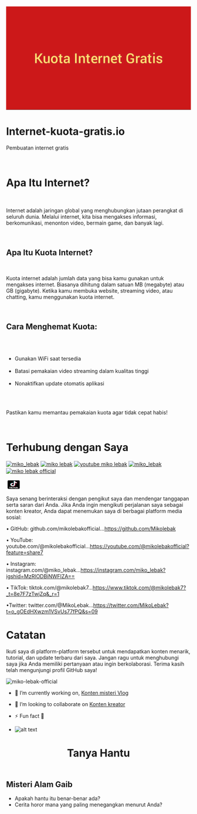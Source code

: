 ![alt text](https://github.com/Mikolebak/Internet-kuota-gratis.io/blob/main/Screenshot_20250419-125617_Video%20Maker.jpg)

# Internet-kuota-gratis.io
Pembuatan internet gratis
<html lang="id">

    <h1>Apa Itu Internet?</h1>
    <p>Internet adalah jaringan global yang menghubungkan jutaan perangkat di seluruh dunia. Melalui internet, kita bisa mengakses informasi, berkomunikasi, menonton video, bermain game, dan banyak lagi.</p> 

    <h2>Apa Itu Kuota Internet?</h2>
    <p>Kuota internet adalah jumlah data yang bisa kamu gunakan untuk mengakses internet. Biasanya dihitung dalam satuan MB (megabyte) atau GB (gigabyte). Ketika kamu membuka website, streaming video, atau chatting, kamu menggunakan kuota internet.</p> 

    <h2>Cara Menghemat Kuota:</h2>
    <ul>
      <li>Gunakan WiFi saat tersedia</li>
      <li>Batasi pemakaian video streaming dalam kualitas tinggi</li>
      <li>Nonaktifkan update otomatis aplikasi</li>
    </ul> 

    <p>Pastikan kamu memantau pemakaian kuota agar tidak cepat habis!</p>
  </div>
</body>
</html>

<h1>Terhubung dengan Saya</h1>
<p align="left">
<a href="https://twitter.com/MikoLebak?t=f6vRXj_BWGwv-EVKiNlCjA&s=09" target="blank"><img align="center" src="https://raw.githubusercontent.com/rahuldkjain/github-profile-readme-generator/master/src/images/icons/Social/twitter.svg" alt="miko_lebak" height="30" width="40" /></a>
<a href="https://www.linkedin.com/in/miko-lebak-2b71b0191" target="blank"><img align="center" src="https://raw.githubusercontent.com/rahuldkjain/github-profile-readme-generator/master/src/images/icons/Social/linked-in-alt.svg" alt="miko lebak" height="30" width="40" /></a>
<a href="https://www.facebook.com/mikolebakk?mibextid=ZbWKwL" target="blank"><img align="center" src="https://raw.githubusercontent.com/rahuldkjain/github-profile-readme-generator/master/src/images/icons/Social/facebook.svg" alt="youtube miko lebak" height="30" width="40" /></a>
<a href="https://instagram.com/miko_lebak" target="blank"><img align="center" src="https://raw.githubusercontent.com/rahuldkjain/github-profile-readme-generator/master/src/images/icons/Social/instagram.svg" alt="miko_lebak" height="30" width="40" /></a>
<a href="https://www.youtube.com/@mikolebakofficial" target="blank"><img align="center" src="https://raw.githubusercontent.com/rahuldkjain/github-profile-readme-generator/master/src/images/icons/Social/youtube.svg" alt="miko lebak official" height="30" width="40" /></a>
</p>
<a href="https://www.tiktok.com/@mikolebak7" target="blank"><img align="center" src="https://github.com/Mikolebak/Miko-lebak-badgeverifikasicentang.github.io/blob/main/ei_1690067777659-removebg-preview-2.png" alt="miko lebak official" height="30" width="40" /></a>
</p>

Saya senang berinteraksi dengan pengikut saya dan mendengar tanggapan serta saran dari Anda. Jika Anda ingin mengikuti perjalanan saya sebagai konten kreator, Anda dapat menemukan saya di berbagai platform media sosial: 

• GitHub: github.com/mikolebakofficial...https://github.com/Mikolebak

• YouTube: youtube.com/@mikolebakofficial...https://youtube.com/@mikolebakofficial?feature=share7

• Instagram: instagram.com/@miko_lebak...https://instagram.com/miko_lebak?igshid=MzRlODBiNWFlZA==

• TikTok: tiktok.com/@mikolebak7...https://www.tiktok.com/@mikolebak7?_t=8e7F7zTwjZq&_r=1

•Twitter: twitter.com/@MikoLebak...https://twitter.com/MikoLebak?t=o_gOEdHXwzm1VSvUs77fPQ&s=09

<h1>Catatan</h1>
Ikuti saya di platform-platform tersebut untuk mendapatkan konten menarik, tutorial, dan update terbaru dari saya. Jangan ragu untuk menghubungi saya jika Anda memiliki pertanyaan atau ingin berkolaborasi. Terima kasih telah mengunjungi profil GitHub saya!

                             
<p align="left"> <img src="https://komarev.com/ghpvc/?username=miko-lebak-official&label=Profile%20views&color=0e75b6&style=flat" alt="miko-lebak-official" /> </p> 

- 🔭 I’m currently working on, [Konten misteri Vlog](https://youtube.com/@mikolebakofficial) 

- 👯 I’m looking to collaborate on [Konten kreator](https://youtu.be/RqX-plnU8-0) 

- ⚡ Fun fact **💯**
- ![alt text](https://github.com/Mikolebak/Mikolebak/blob/main/Video.Guru_20230718_111121214.gif?raw=true)

<html lang="id">
<head>
<meta charset="UTF-8">
<meta name="viewport" content="width=device-width, initial-scale=1.0">
<link rel="stylesheet" href="style.css">
</head>
<body>
<header>
<h1>Tanya Hantu</h1>
</header>
<section>
<h2>Misteri Alam Gaib</h2>
<ul>
<li>Apakah hantu itu benar-benar ada?</li>
<li>Cerita horor mana yang paling menegangkan menurut Anda?</li>
